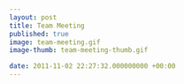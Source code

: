 ```yaml
---
layout: post
title: Team Meeting
published: true
image: team-meeting.gif
image-thumb: team-meeting-thumb.gif

date: 2011-11-02 22:27:32.000000000 +00:00
---
```


